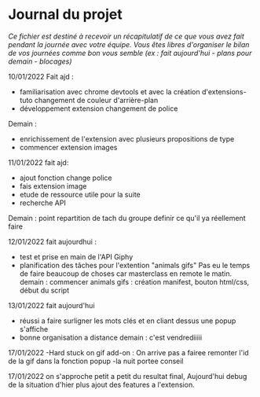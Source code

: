 # Journal du projet

*Ce fichier est destiné à recevoir un récapitulatif de ce que vous avez fait pendant la journée avec votre équipe. Vous êtes libres d'organiser le bilan de vos journées comme bon vous semble (ex : fait aujourd'hui - plans pour demain - blocages)*

10/01/2022
Fait ajd : 
- familiarisation avec chrome devtools et avec la création d'extensions- tuto changement de couleur d'arrière-plan 
- développement extension changement de police 

Demain : 
- enrichissement de l'extension avec plusieurs propositions de type 
- commencer extension images   


11/01/2022
fait ajd:
- ajout fonction change police 
- fais extension image 
- etude de ressource utile pour la suite 
- recherche API

Demain : 
point repartition de tach du groupe 
definir ce qu'il ya réellement faire

12/01/2022 
fait aujourdhui : 
- test et prise en main de l'API Giphy 
- planification des tâches pour l'extention "animals gifs" 
Pas eu le temps de faire beaucoup de choses car masterclass en remote le matin. 
demain : commencer animals gifs : création manifest, bouton html/css, début du script 

13/01/2022
fait aujourd'hui
- réussi a faire surligner les mots clés et en cliant dessus une popup s'affiche 
- bonne organisation a distance 
demain : c'est vendrediiiii


17/01/2022
-Hard stuck on gif add-on : On arrive pas a fairee remonter l'id de la gif dans la fonction popup
-la nuit portee conseil

17/01/2022
on s'approche petit a petit du resultat final, Aujourd'hui debug de la situation d'hier plus ajout des features a l'extension.
